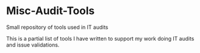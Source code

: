 # Misc-Audit-Tools
Small repository of tools used in IT audits

This is a partial list of tools I have written to support my work doing IT audits and issue validations.
